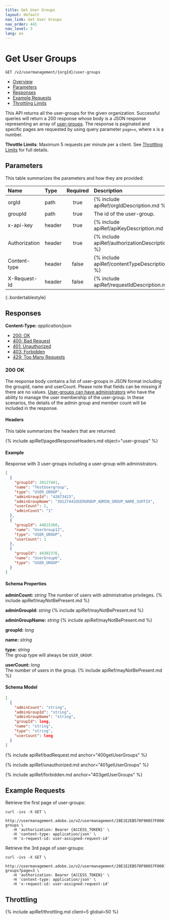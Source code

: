```yaml
---
title: Get User Groups
layout: default
nav_link: Get User Groups
nav_order: 441
nav_level: 3
lang: en
---
```


# <a class="api-ref-title" name="getUserGroups">Get User Groups</a>

```
GET /v2/usermanagement/{orgId}/user-groups
```

* [Overview](#intro)
* [Parameters](#parameters)
* [Responses](#responses)
* [Example Requests](#exampleRequests)
* [Throttling Limits](#getUserGroupsThrottle)

<a name="intro" class="api-ref-subtitle"></a>
This API returns all the user-groups for the given organization. Successful queries will return a 200 response whose body is a JSON response representing an array of [user-groups](glossary.html#usergroup). The response is paginated and specific pages are requested by using query parameter `page=x`, where x is a number.   

__Throttle Limits__: Maximum 5 requests per minute per a client. See [Throttling Limits](#getUserGroupsThrottle) for full details.

## <a name="parameters" class="api-ref-subtitle">Parameters</a>

This table summarizes the parameters and how they are provided:

| Name | Type | Required | Description |
| :------ | :------ | :---: | :------ |
| orgId | path | true | {% include apiRef/orgIdDescription.md %} |
| groupId | path | true | The id of the user-group. |
| x-api-key | header | true | {% include apiRef/apiKeyDescription.md %} |
| Authorization | header | true | {% include apiRef/authorizationDescription.md %} |
| Content-type | header | false | {% include apiRef/contentTypeDescription.md %} |
| X-Request-Id | header | false | {% include apiRef/requestIdDescription.md %} |
{:.bordertablestyle}

## <a name="responses" class="api-ref-subtitle">Responses</a>

__Content-Type:__ _application/json_

- [200: OK](#200getUserGroups)
- [400: Bad Request](#400getUserGroups)
- [401: Unauthorized](#401getUserGroups)
- [403: Forbidden](#403getUserGroups)
- [429: Too Many Requests](#getUserGroupsThrottle)

### <a name="200getUserGroups" class="api-ref-subtitle">200 OK</a>
The response body contains a list of user-groups in JSON format including the groupId, name and userCount. Please note that fields can be missing if there are no values. [User-groups can have administrators](glossary.html#usergroupAdmin) who have the ability to manage the user membership of the user-group. In these scenarios, the details of the admin group and member count will be included in the response. 

#### Headers

This table summarizes the headers that are returned:

{% include apiRef/pagedResponseHeaders.md object="user-groups" %}

#### Example
Response with 3 user-groups including a user-group with administrators.
```json
[
  {
    "groupId": 39127441,
    "name": "TestUsergroup",
    "type": "USER_GROUP",
    "adminGroupId": "42073423",
    "adminGroupName": "39127441USERGROUP_ADMIN_GROUP_NAME_SUFFIX",
    "userCount": 2,
    "adminCount": "1"
  },
  {
    "groupId": 44815360,
    "name": "UserGroup12",
    "type": "USER_GROUP",
    "userCount": 1
  },
  {
    "groupId": 44382376,
    "name": "UserGroup6",
    "type": "USER_GROUP"
  }
]
```

#### Schema Properties

__adminCount:__ _string_ 
The number of users with administrative privileges. {% include apiRef/mayNotBePresent.md %}

__adminGroupId:__ _string_ 
{% include apiRef/mayNotBePresent.md %}

__adminGroupName:__ _string_ 
{% include apiRef/mayNotBePresent.md %}

__groupId:__ _long_  

__name:__ _string_

__type:__ _string_  
The group type will always be `USER_GROUP`.

__userCount:__ _long_  
The number of users in the group. {% include apiRef/mayNotBePresent.md %}

#### Schema Model

```json
[
  {
    "adminCount": "string",
    "adminGroupId": "string",
    "adminGroupName": "string",
    "groupId": long,
    "name": "string",
    "type": "string",
    "userCount": long
  }
]
```

{% include apiRef/badRequest.md anchor="400getUserGroups" %}

{% include apiRef/unauthorized.md anchor="401getUserGroups" %}

{% include apiRef/forbidden.md anchor="403getUserGroups" %}

## <a name="exampleRequests" class="api-ref-subtitle">Example Requests</a>
Retrieve the first page of user-groups:
```
curl -ivs -X GET \
   http://usermanagement.adobe.io/v2/usermanagement/28E1E2EB570F90057F000101@AdobeOrg/user-groups \
   -H 'authorization: Bearer {ACCESS_TOKEN}' \
   -H 'content-type: application/json' \
   -H 'x-request-id: user-assigned-request-id'
```

Retrieve the 3rd page of user-groups:
```
curl -ivs -X GET \
   http://usermanagement.adobe.io/v2/usermanagement/28E1E2EB570F90057F000101@AdobeOrg/user-groups?page=3 \
   -H 'authorization: Bearer {ACCESS_TOKEN}' \
   -H 'content-type: application/json' \
   -H 'x-request-id: user-assigned-request-id'
```

## <a name="getUserGroupsThrottle" class="api-ref-subtitle">Throttling</a>

{% include apiRef/throttling.md client=5 global=50 %}
